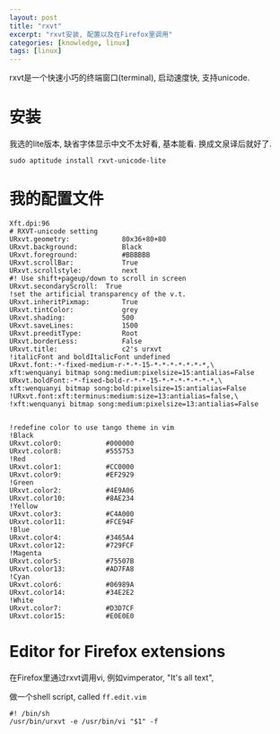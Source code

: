 ```yaml
---
layout: post
title: "rxvt"
excerpt: "rxvt安装, 配置以及在Firefox里调用"
categories: [knowledge, linux]
tags: [linux]
---
```


rxvt是一个快速小巧的终端窗口(terminal), 启动速度快, 支持unicode. 

安装
==========
我选的lite版本, 缺省字体显示中文不太好看, 基本能看. 换成文泉译后就好了. 

    sudo aptitude install rxvt-unicode-lite

我的配置文件
=============

    Xft.dpi:96
    # RXVT-unicode setting
    URxvt.geometry:             80x36+80+80
    URxvt.background:           Black 
    URxvt.foreground:           #BBBBBB
    URxvt.scrollBar:            True 
    URxvt.scrollstyle:          next
    #! Use shift+pageup/down to scroll in screen
    URxvt.secondaryScroll:  True
    !set the artificial transparency of the v.t.
    URxvt.inheritPixmap:        True
    URxvt.tintColor:            grey
    URxvt.shading:              500
    URxvt.saveLines:            1500
    URxvt.preeditType:          Root
    URxvt.borderLess:           False
    URxvt.title:                c2's urxvt
    !italicFont and boldItalicFont undefined
    URxvt.font:-*-fixed-medium-r-*-*-15-*-*-*-*-*-*-*,\
    xft:wenquanyi bitmap song:medium:pixelsize=15:antialias=False
    URxvt.boldFont:-*-fixed-bold-r-*-*-15-*-*-*-*-*-*-*,\
    xft:wenquanyi bitmap song:bold:pixelsize=15:antialias=False
    !URxvt.font:xft:terminus:medium:size=13:antialias=false,\
    !xft:wenquanyi bitmap song:medium:pixelsize=13:antialias=False 


    !redefine color to use tango theme in vim
    !Black
    URxvt.color0:           #000000
    URxvt.color8:           #555753
    !Red
    URxvt.color1:           #CC0000
    URxvt.color9:           #EF2929
    !Green
    URxvt.color2:           #4E9A06
    URxvt.color10:          #8AE234
    !Yellow
    URxvt.color3:           #C4A000
    URxvt.color11:          #FCE94F
    !Blue
    URxvt.color4:           #3465A4
    URxvt.color12:          #729FCF
    !Magenta
    URxvt.color5:           #75507B
    URxvt.color13:          #AD7FA8
    !Cyan
    URxvt.color6:           #06989A
    URxvt.color14:          #34E2E2
    !White
    URxvt.color7:           #D3D7CF
    URxvt.color15:          #E0E0E0

Editor for Firefox extensions
==============================
在Firefox里通过rxvt调用vi, 例如vimperator, "It's all text", 

做一个shell script, called `ff.edit.vim`

    #! /bin/sh
    /usr/bin/urxvt -e /usr/bin/vi "$1" -f

